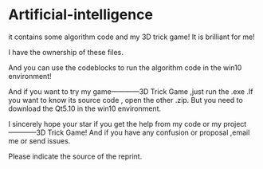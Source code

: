 # Artificial-intelligence
it contains some algorithm code and my 3D trick game! It is brilliant for me!

I have the ownership of these files. 

And you can use the codeblocks to run the algorithm code in the win10 environment!

And if you want to try my game————3D Trick Game ,just run the .exe .If you want to know its source code , open the other .zip. But you need to download the Qt5.10 in the win10 environment.

I sincerely hope your star if you get the help from my code or my project————3D Trick Game! And if you have any confusion or proposal ,email me or send issues.

Please indicate the source of the reprint.
